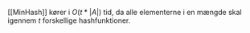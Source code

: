[[MinHash]] kører i $O(t*|A|)$ tid, da alle elementerne i en mængde skal igennem $t$ forskellige hashfunktioner.
